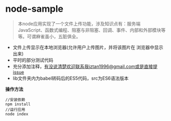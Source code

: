 # node-sample

> 本node应用实现了一个文件上传功能，涉及知识点有：服务端JavaScript、函数式编程、阻塞与非阻塞、回调、事件、内部和外部模块等等。可谓麻雀虽小，五脏俱全。

- 文件上传显示在本地浏览器(允许用户上传图片，并将该图片在
  浏览器中显示出来)
- 平时的部分测试代码
- 充分添加注释，有没说清楚欢迎联系我jztan1996@gmail.com或是直接提issue
- lib文件夹内为babel转码后的ES5代码，src为ES6语法版本

**操作方法**

```
//安装依赖
npm install
//运行应用
node index
```
